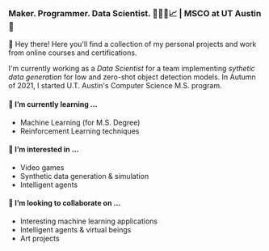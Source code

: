 ### Maker. Programmer. Data Scientist. 🧰👨‍💻📈 | MSCO at UT Austin 🤘

👋 Hey there!  Here you'll find a collection of my personal projects and work from online courses and certifications.

I'm currently working as a *Data Scientist* for a team implementing *sythetic data generation* for low and zero-shot object detection models.  In Autumn of 2021, I started U.T. Austin's Computer Science M.S. program.


#### 🌱 I’m currently learning ...
  * Machine Learning (for M.S. Degree)
  * Reinforcement Learning techniques

#### 👀 I’m interested in ...
  * Video games
  * Synthetic data generation & simulation
  * Intelligent agents
  
#### 💞️ I’m looking to collaborate on ...
  * Interesting machine learning applications
  * Intelligent agents & virtual beings
  * Art projects

<!---
tpedelose/tpedelose is a ✨ special ✨ repository because its `README.md` (this file) appears on your GitHub profile.
You can click the Preview link to take a look at your changes.
--->
